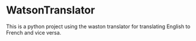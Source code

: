 # WatsonTranslator

This is a python project using the waston translator for translating English to French and vice versa.
